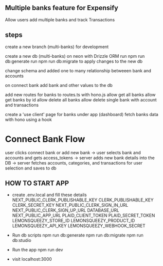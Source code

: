 ## Multiple banks feature for Expensify

Allow users add multiple banks and track Transactions

## steps

create a new branch (multi-banks) for development

create a new db (multi-banks) on neon with Drizzle ORM
run npm run db:generate
run npm run db:migrate to apply changes to the new db

change schema and added one to many relationship betweeen bank and accounts

on connect bank add bank and other values to the db

add new routes for banks to routes.ts with hono.js
allow get all banks
allow get banks by id
allow delete all banks
allow delete single bank with account and transactions

create a 'use client' page for banks under app (dashboard)
fetch banks data with hono using a hook

# Connect Bank Flow

user clicks connect bank or add new bank ->
user selects bank and accounts and gets access_tokens ->
server adds new bank details into the DB ->
server fetches accounts, categories, and transactions for user selection and saves to db

## HOW TO START APP

- create .env.local and fill these details
  NEXT_PUBLIC_CLERK_PUBLISHABLE_KEY
  CLERK_PUBLISHABLE_KEY
  CLERK_SECRET_KEY
  NEXT_PUBLIC_CLERK_SIGN_IN_URL
  NEXT_PUBLIC_CLERK_SIGN_UP_URL
  DATABASE_URL
  NEXT_PUBLIC_APP_URL
  PLAID_CLIENT_TOKEN
  PLAID_SECRET_TOKEN
  LEMONSQUEEZY_STORE_ID
  LEMONSQUEEZY_PRODUCT_ID
  LEMONSQUEEZY_API_KEY
  LEMONSQUEEZY_WEBHOOK_SECRET

- Run db scripts
  npm run db:generate
  npm run db:migrate
  npm run db:studio

- Run the app
  npm run dev

- visit localhost:3000
